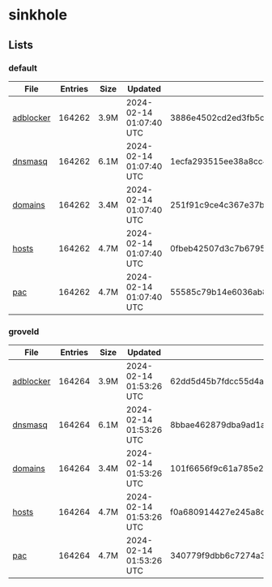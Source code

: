 # sinkhole

## Lists

### default

|File|Entries|Size|Updated|Hash|
|-|-|-|-|-|
|[adblocker](https://raw.githubusercontent.com/groveld/sinkhole/lists/default/adblocker.txt)|164262|3.9M|2024-02-14 01:07:40 UTC|3886e4502cd2ed3fb5cc64b06150d9e5bf7d53f5b71653a97124830674147c1f|
|[dnsmasq](https://raw.githubusercontent.com/groveld/sinkhole/lists/default/dnsmasq.txt)|164262|6.1M|2024-02-14 01:07:40 UTC|1ecfa293515ee38a8cc474ac4746996bd5051487deabf1849c5189ad1dc5fc74|
|[domains](https://raw.githubusercontent.com/groveld/sinkhole/lists/default/domains.txt)|164262|3.4M|2024-02-14 01:07:40 UTC|251f91c9ce4c367e37bd29e9f85287f422ca17be9ffdbd6957c76c68441fb832|
|[hosts](https://raw.githubusercontent.com/groveld/sinkhole/lists/default/hosts.txt)|164262|4.7M|2024-02-14 01:07:40 UTC|0fbeb42507d3c7b6795482249876854ad320a02a1ac3f29f435a3890305d2105|
|[pac](https://raw.githubusercontent.com/groveld/sinkhole/lists/default/pac.txt)|164262|4.7M|2024-02-14 01:07:40 UTC|55585c79b14e6036ab87be4c889c02ca09bb46b6b41c61b4666543ac0804c548|

### groveld

|File|Entries|Size|Updated|Hash|
|-|-|-|-|-|
|[adblocker](https://raw.githubusercontent.com/groveld/sinkhole/lists/groveld/adblocker.txt)|164264|3.9M|2024-02-14 01:53:26 UTC|62dd5d45b7fdcc55d4ac73f639aa9a74c5b81b6a6fb0421bdd97cac8f079cc92|
|[dnsmasq](https://raw.githubusercontent.com/groveld/sinkhole/lists/groveld/dnsmasq.txt)|164264|6.1M|2024-02-14 01:53:26 UTC|8bbae462879dba9ad1a86581641d981c2fa16cd60b00124c8494225790068296|
|[domains](https://raw.githubusercontent.com/groveld/sinkhole/lists/groveld/domains.txt)|164264|3.4M|2024-02-14 01:53:26 UTC|101f6656f9c61a785e254672b83ae15ce7e97a79a8c7c8ffc5ae4a24b57530c2|
|[hosts](https://raw.githubusercontent.com/groveld/sinkhole/lists/groveld/hosts.txt)|164264|4.7M|2024-02-14 01:53:26 UTC|f0a680914427e245a8cf07b9cfe174a63dc6d92d97eb26beff9253301ceac06f|
|[pac](https://raw.githubusercontent.com/groveld/sinkhole/lists/groveld/pac.txt)|164264|4.7M|2024-02-14 01:53:26 UTC|340779f9dbb6c7274a3f956fc7ec4c6de8aa16f2f88dd7c848e7d3945fc73f05|
